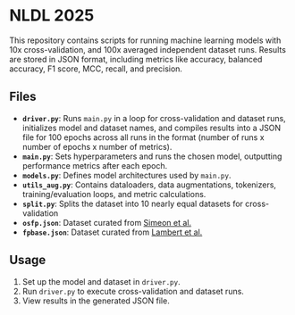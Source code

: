 # NLDL 2025

This repository contains scripts for running machine learning models with 10x cross-validation, and 100x averaged independent dataset runs. Results are stored in JSON format, including metrics like accuracy, balanced accuracy, F1 score, MCC, recall, and precision.

## Files

- **`driver.py`**: Runs `main.py` in a loop for cross-validation and dataset runs, initializes model and dataset names, and compiles results into a JSON file for 100 epochs across all runs in the format (number of runs x number of epochs x number of metrics).
- **`main.py`**: Sets hyperparameters and runs the chosen model, outputting performance metrics after each epoch.
- **`models.py`**: Defines model architectures used by `main.py`.
- **`utils_aug.py`**: Contains dataloaders, data augmentations, tokenizers, training/evaluation loops, and metric calculations.
- **`split.py`**: Splits the dataset into 10 nearly equal datasets for cross-validation
- **`osfp.json`**: Dataset curated from [Simeon et al.](https://jcheminf.biomedcentral.com/articles/10.1186/s13321-016-0185-8)
- **`fpbase.json`**: Dataset curated from [Lambert et al.](https://www.nature.com/articles/s41592-019-0352-8)

## Usage

1. Set up the model and dataset in `driver.py`.
2. Run `driver.py` to execute cross-validation and dataset runs.
3. View results in the generated JSON file.
